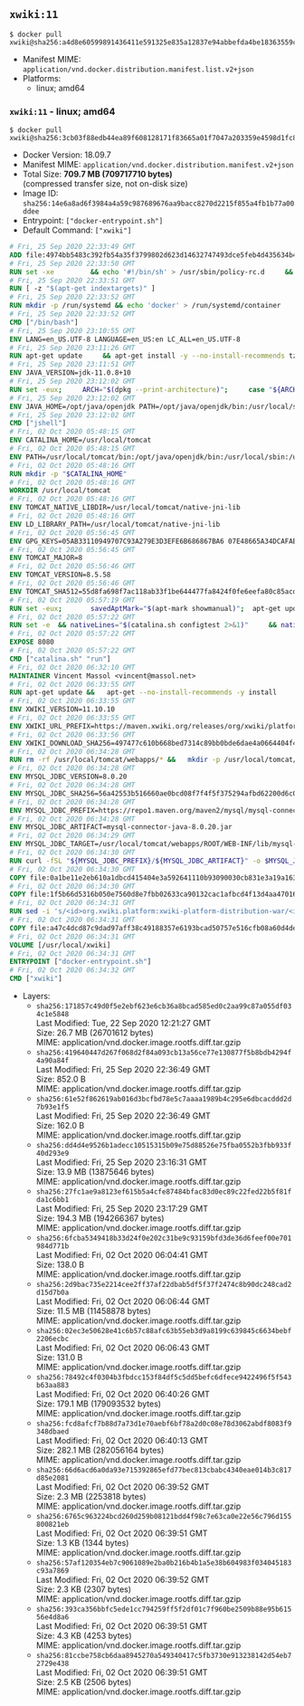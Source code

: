 ## `xwiki:11`

```console
$ docker pull xwiki@sha256:a4d8e60599891436411e591325e835a12837e94abbefda4be18363559c14a934
```

-	Manifest MIME: `application/vnd.docker.distribution.manifest.list.v2+json`
-	Platforms:
	-	linux; amd64

### `xwiki:11` - linux; amd64

```console
$ docker pull xwiki@sha256:3cb03f88edb44ea89f608128171f83665a01f7047a203359e4598d1fc87c846c
```

-	Docker Version: 18.09.7
-	Manifest MIME: `application/vnd.docker.distribution.manifest.v2+json`
-	Total Size: **709.7 MB (709717710 bytes)**  
	(compressed transfer size, not on-disk size)
-	Image ID: `sha256:14e6a8ad6f3984a4a59c987689676aa9bacc8270d2215f855a4fb1b77a00ddee`
-	Entrypoint: `["docker-entrypoint.sh"]`
-	Default Command: `["xwiki"]`

```dockerfile
# Fri, 25 Sep 2020 22:33:49 GMT
ADD file:4974bb5483c392fb54a35f3799802d623d14632747493dce5feb4d435634b4ac in / 
# Fri, 25 Sep 2020 22:33:50 GMT
RUN set -xe 		&& echo '#!/bin/sh' > /usr/sbin/policy-rc.d 	&& echo 'exit 101' >> /usr/sbin/policy-rc.d 	&& chmod +x /usr/sbin/policy-rc.d 		&& dpkg-divert --local --rename --add /sbin/initctl 	&& cp -a /usr/sbin/policy-rc.d /sbin/initctl 	&& sed -i 's/^exit.*/exit 0/' /sbin/initctl 		&& echo 'force-unsafe-io' > /etc/dpkg/dpkg.cfg.d/docker-apt-speedup 		&& echo 'DPkg::Post-Invoke { "rm -f /var/cache/apt/archives/*.deb /var/cache/apt/archives/partial/*.deb /var/cache/apt/*.bin || true"; };' > /etc/apt/apt.conf.d/docker-clean 	&& echo 'APT::Update::Post-Invoke { "rm -f /var/cache/apt/archives/*.deb /var/cache/apt/archives/partial/*.deb /var/cache/apt/*.bin || true"; };' >> /etc/apt/apt.conf.d/docker-clean 	&& echo 'Dir::Cache::pkgcache ""; Dir::Cache::srcpkgcache "";' >> /etc/apt/apt.conf.d/docker-clean 		&& echo 'Acquire::Languages "none";' > /etc/apt/apt.conf.d/docker-no-languages 		&& echo 'Acquire::GzipIndexes "true"; Acquire::CompressionTypes::Order:: "gz";' > /etc/apt/apt.conf.d/docker-gzip-indexes 		&& echo 'Apt::AutoRemove::SuggestsImportant "false";' > /etc/apt/apt.conf.d/docker-autoremove-suggests
# Fri, 25 Sep 2020 22:33:51 GMT
RUN [ -z "$(apt-get indextargets)" ]
# Fri, 25 Sep 2020 22:33:52 GMT
RUN mkdir -p /run/systemd && echo 'docker' > /run/systemd/container
# Fri, 25 Sep 2020 22:33:52 GMT
CMD ["/bin/bash"]
# Fri, 25 Sep 2020 23:10:55 GMT
ENV LANG=en_US.UTF-8 LANGUAGE=en_US:en LC_ALL=en_US.UTF-8
# Fri, 25 Sep 2020 23:11:26 GMT
RUN apt-get update     && apt-get install -y --no-install-recommends tzdata curl ca-certificates fontconfig locales     && echo "en_US.UTF-8 UTF-8" >> /etc/locale.gen     && locale-gen en_US.UTF-8     && rm -rf /var/lib/apt/lists/*
# Fri, 25 Sep 2020 23:11:51 GMT
ENV JAVA_VERSION=jdk-11.0.8+10
# Fri, 25 Sep 2020 23:12:02 GMT
RUN set -eux;     ARCH="$(dpkg --print-architecture)";     case "${ARCH}" in        aarch64|arm64)          ESUM='fb27ea52ed901c14c9fe8ad2fc10b338b8cf47d6762571be1fe3fb7c426bab7c';          BINARY_URL='https://github.com/AdoptOpenJDK/openjdk11-binaries/releases/download/jdk-11.0.8%2B10/OpenJDK11U-jdk_aarch64_linux_hotspot_11.0.8_10.tar.gz';          ;;        armhf|armv7l)          ESUM='d00370967e4657e137cc511e81d6accbfdb08dba91e6268abef8219e735fbfc5';          BINARY_URL='https://github.com/AdoptOpenJDK/openjdk11-binaries/releases/download/jdk-11.0.8%2B10/OpenJDK11U-jdk_arm_linux_hotspot_11.0.8_10.tar.gz';          ;;        ppc64el|ppc64le)          ESUM='d206a63cd719b65717f7f20ee3fe49f0b8b2db922986b4811c828db57212699e';          BINARY_URL='https://github.com/AdoptOpenJDK/openjdk11-binaries/releases/download/jdk-11.0.8%2B10/OpenJDK11U-jdk_ppc64le_linux_hotspot_11.0.8_10.tar.gz';          ;;        s390x)          ESUM='5619e1437c7cd400169eb7f1c831c2635fdb2776a401147a2fc1841b01f83ed6';          BINARY_URL='https://github.com/AdoptOpenJDK/openjdk11-binaries/releases/download/jdk-11.0.8%2B10/OpenJDK11U-jdk_s390x_linux_hotspot_11.0.8_10.tar.gz';          ;;        amd64|x86_64)          ESUM='6e4cead158037cb7747ca47416474d4f408c9126be5b96f9befd532e0a762b47';          BINARY_URL='https://github.com/AdoptOpenJDK/openjdk11-binaries/releases/download/jdk-11.0.8%2B10/OpenJDK11U-jdk_x64_linux_hotspot_11.0.8_10.tar.gz';          ;;        *)          echo "Unsupported arch: ${ARCH}";          exit 1;          ;;     esac;     curl -LfsSo /tmp/openjdk.tar.gz ${BINARY_URL};     echo "${ESUM} */tmp/openjdk.tar.gz" | sha256sum -c -;     mkdir -p /opt/java/openjdk;     cd /opt/java/openjdk;     tar -xf /tmp/openjdk.tar.gz --strip-components=1;     rm -rf /tmp/openjdk.tar.gz;
# Fri, 25 Sep 2020 23:12:02 GMT
ENV JAVA_HOME=/opt/java/openjdk PATH=/opt/java/openjdk/bin:/usr/local/sbin:/usr/local/bin:/usr/sbin:/usr/bin:/sbin:/bin
# Fri, 25 Sep 2020 23:12:02 GMT
CMD ["jshell"]
# Fri, 02 Oct 2020 05:48:15 GMT
ENV CATALINA_HOME=/usr/local/tomcat
# Fri, 02 Oct 2020 05:48:15 GMT
ENV PATH=/usr/local/tomcat/bin:/opt/java/openjdk/bin:/usr/local/sbin:/usr/local/bin:/usr/sbin:/usr/bin:/sbin:/bin
# Fri, 02 Oct 2020 05:48:16 GMT
RUN mkdir -p "$CATALINA_HOME"
# Fri, 02 Oct 2020 05:48:16 GMT
WORKDIR /usr/local/tomcat
# Fri, 02 Oct 2020 05:48:16 GMT
ENV TOMCAT_NATIVE_LIBDIR=/usr/local/tomcat/native-jni-lib
# Fri, 02 Oct 2020 05:48:16 GMT
ENV LD_LIBRARY_PATH=/usr/local/tomcat/native-jni-lib
# Fri, 02 Oct 2020 05:56:45 GMT
ENV GPG_KEYS=05AB33110949707C93A279E3D3EFE6B686867BA6 07E48665A34DCAFAE522E5E6266191C37C037D42 47309207D818FFD8DCD3F83F1931D684307A10A5 541FBE7D8F78B25E055DDEE13C370389288584E7 61B832AC2F1C5A90F0F9B00A1C506407564C17A3 713DA88BE50911535FE716F5208B0AB1D63011C7 79F7026C690BAA50B92CD8B66A3AD3F4F22C4FED 9BA44C2621385CB966EBA586F72C284D731FABEE A27677289986DB50844682F8ACB77FC2E86E29AC A9C5DF4D22E99998D9875A5110C01C5A2F6059E7 DCFD35E0BF8CA7344752DE8B6FB21E8933C60243 F3A04C595DB5B6A5F1ECA43E3B7BBB100D811BBE F7DA48BB64BCB84ECBA7EE6935CD23C10D498E23
# Fri, 02 Oct 2020 05:56:45 GMT
ENV TOMCAT_MAJOR=8
# Fri, 02 Oct 2020 05:56:46 GMT
ENV TOMCAT_VERSION=8.5.58
# Fri, 02 Oct 2020 05:56:46 GMT
ENV TOMCAT_SHA512=55d8fa698f7ac118ab33f1be644477fa8424f0fe6eefa80c85acd4e3cbce5f1704ce3cf897dfcd42c5c95cd2ff3b559e774fb5b7ac7279dd6b803a9a2dd8cc8f
# Fri, 02 Oct 2020 05:57:19 GMT
RUN set -eux; 		savedAptMark="$(apt-mark showmanual)"; 	apt-get update; 	apt-get install -y --no-install-recommends 		gnupg dirmngr 		wget ca-certificates 	; 		ddist() { 		local f="$1"; shift; 		local distFile="$1"; shift; 		local mvnFile="${1:-}"; 		local success=; 		local distUrl=; 		for distUrl in 			"https://www.apache.org/dyn/closer.cgi?action=download&filename=$distFile" 			"https://www-us.apache.org/dist/$distFile" 			"https://www.apache.org/dist/$distFile" 			"https://archive.apache.org/dist/$distFile" 			${mvnFile:+"https://repo1.maven.org/maven2/org/apache/tomcat/tomcat/$mvnFile"} 		; do 			if wget -O "$f" "$distUrl" && [ -s "$f" ]; then 				success=1; 				break; 			fi; 		done; 		[ -n "$success" ]; 	}; 		ddist 'tomcat.tar.gz' "tomcat/tomcat-$TOMCAT_MAJOR/v$TOMCAT_VERSION/bin/apache-tomcat-$TOMCAT_VERSION.tar.gz" "$TOMCAT_VERSION/tomcat-$TOMCAT_VERSION.tar.gz"; 	echo "$TOMCAT_SHA512 *tomcat.tar.gz" | sha512sum --strict --check -; 	ddist 'tomcat.tar.gz.asc' "tomcat/tomcat-$TOMCAT_MAJOR/v$TOMCAT_VERSION/bin/apache-tomcat-$TOMCAT_VERSION.tar.gz.asc" "$TOMCAT_VERSION/tomcat-$TOMCAT_VERSION.tar.gz.asc"; 	export GNUPGHOME="$(mktemp -d)"; 	for key in $GPG_KEYS; do 		gpg --batch --keyserver ha.pool.sks-keyservers.net --recv-keys "$key"; 	done; 	gpg --batch --verify tomcat.tar.gz.asc tomcat.tar.gz; 	tar -xf tomcat.tar.gz --strip-components=1; 	rm bin/*.bat; 	rm tomcat.tar.gz*; 	command -v gpgconf && gpgconf --kill all || :; 	rm -rf "$GNUPGHOME"; 		mv webapps webapps.dist; 	mkdir webapps; 		nativeBuildDir="$(mktemp -d)"; 	tar -xf bin/tomcat-native.tar.gz -C "$nativeBuildDir" --strip-components=1; 	apt-get install -y --no-install-recommends 		dpkg-dev 		gcc 		libapr1-dev 		libssl-dev 		make 	; 	( 		export CATALINA_HOME="$PWD"; 		cd "$nativeBuildDir/native"; 		gnuArch="$(dpkg-architecture --query DEB_BUILD_GNU_TYPE)"; 		aprConfig="$(command -v apr-1-config)"; 		./configure 			--build="$gnuArch" 			--libdir="$TOMCAT_NATIVE_LIBDIR" 			--prefix="$CATALINA_HOME" 			--with-apr="$aprConfig" 			--with-java-home="$JAVA_HOME" 			--with-ssl=yes; 		make -j "$(nproc)"; 		make install; 	); 	rm -rf "$nativeBuildDir"; 	rm bin/tomcat-native.tar.gz; 		apt-mark auto '.*' > /dev/null; 	[ -z "$savedAptMark" ] || apt-mark manual $savedAptMark > /dev/null; 	find "$TOMCAT_NATIVE_LIBDIR" -type f -executable -exec ldd '{}' ';' 		| awk '/=>/ { print $(NF-1) }' 		| sort -u 		| xargs -r dpkg-query --search 		| cut -d: -f1 		| sort -u 		| xargs -r apt-mark manual 	; 	apt-get purge -y --auto-remove -o APT::AutoRemove::RecommendsImportant=false; 	rm -rf /var/lib/apt/lists/*; 		find ./bin/ -name '*.sh' -exec sed -ri 's|^#!/bin/sh$|#!/usr/bin/env bash|' '{}' +; 		chmod -R +rX .; 	chmod 777 logs temp work
# Fri, 02 Oct 2020 05:57:22 GMT
RUN set -e 	&& nativeLines="$(catalina.sh configtest 2>&1)" 	&& nativeLines="$(echo "$nativeLines" | grep 'Apache Tomcat Native')" 	&& nativeLines="$(echo "$nativeLines" | sort -u)" 	&& if ! echo "$nativeLines" | grep -E 'INFO: Loaded( APR based)? Apache Tomcat Native library' >&2; then 		echo >&2 "$nativeLines"; 		exit 1; 	fi
# Fri, 02 Oct 2020 05:57:22 GMT
EXPOSE 8080
# Fri, 02 Oct 2020 05:57:22 GMT
CMD ["catalina.sh" "run"]
# Fri, 02 Oct 2020 06:32:10 GMT
MAINTAINER Vincent Massol <vincent@massol.net>
# Fri, 02 Oct 2020 06:33:55 GMT
RUN apt-get update &&   apt-get --no-install-recommends -y install     curl     libreoffice     unzip     procps &&   rm -rf /var/lib/apt/lists/*
# Fri, 02 Oct 2020 06:33:55 GMT
ENV XWIKI_VERSION=11.10.10
# Fri, 02 Oct 2020 06:33:55 GMT
ENV XWIKI_URL_PREFIX=https://maven.xwiki.org/releases/org/xwiki/platform/xwiki-platform-distribution-war/11.10.10
# Fri, 02 Oct 2020 06:33:56 GMT
ENV XWIKI_DOWNLOAD_SHA256=497477c610b668bed7314c89bb0bde6dae4a0664404f4d4499e1d95d7eb94829
# Fri, 02 Oct 2020 06:34:28 GMT
RUN rm -rf /usr/local/tomcat/webapps/* &&   mkdir -p /usr/local/tomcat/temp &&   mkdir -p /usr/local/xwiki/data &&   curl -fSL "${XWIKI_URL_PREFIX}/xwiki-platform-distribution-war-${XWIKI_VERSION}.war" -o xwiki.war &&   echo "$XWIKI_DOWNLOAD_SHA256 xwiki.war" | sha256sum -c - &&   unzip -d /usr/local/tomcat/webapps/ROOT xwiki.war &&   rm -f xwiki.war
# Fri, 02 Oct 2020 06:34:28 GMT
ENV MYSQL_JDBC_VERSION=8.0.20
# Fri, 02 Oct 2020 06:34:28 GMT
ENV MYSQL_JDBC_SHA256=56a42553b516660ae0bcd08f7f4f5f375294afbd62200d6c0c88a8c61c668ede
# Fri, 02 Oct 2020 06:34:28 GMT
ENV MYSQL_JDBC_PREFIX=https://repo1.maven.org/maven2/mysql/mysql-connector-java/8.0.20
# Fri, 02 Oct 2020 06:34:28 GMT
ENV MYSQL_JDBC_ARTIFACT=mysql-connector-java-8.0.20.jar
# Fri, 02 Oct 2020 06:34:29 GMT
ENV MYSQL_JDBC_TARGET=/usr/local/tomcat/webapps/ROOT/WEB-INF/lib/mysql-connector-java-8.0.20.jar
# Fri, 02 Oct 2020 06:34:30 GMT
RUN curl -fSL "${MYSQL_JDBC_PREFIX}/${MYSQL_JDBC_ARTIFACT}" -o $MYSQL_JDBC_TARGET &&   echo "$MYSQL_JDBC_SHA256 $MYSQL_JDBC_TARGET" | sha256sum -c -
# Fri, 02 Oct 2020 06:34:30 GMT
COPY file:0a1be11e2eb610a1dbcd415404e3a592641110b93090030cb831e3a19a163017 in /usr/local/tomcat/bin/ 
# Fri, 02 Oct 2020 06:34:30 GMT
COPY file:1f5b66d5316b050e7560d8e7fbb02633ca90132cac1afbcd4f13d4aa47016e52 in /usr/local/tomcat/webapps/ROOT/WEB-INF/hibernate.cfg.xml 
# Fri, 02 Oct 2020 06:34:31 GMT
RUN sed -i 's/<id>org.xwiki.platform:xwiki-platform-distribution-war/<id>org.xwiki.platform:xwiki-platform-distribution-docker/'   /usr/local/tomcat/webapps/ROOT/META-INF/extension.xed
# Fri, 02 Oct 2020 06:34:31 GMT
COPY file:a47c4dcd87c9dad97aff38c49188357e6193bcad50757e516cfb08a60d4de611 in /usr/local/bin/docker-entrypoint.sh 
# Fri, 02 Oct 2020 06:34:31 GMT
VOLUME [/usr/local/xwiki]
# Fri, 02 Oct 2020 06:34:31 GMT
ENTRYPOINT ["docker-entrypoint.sh"]
# Fri, 02 Oct 2020 06:34:32 GMT
CMD ["xwiki"]
```

-	Layers:
	-	`sha256:171857c49d0f5e2ebf623e6cb36a8bcad585ed0c2aa99c87a055df034c1e5848`  
		Last Modified: Tue, 22 Sep 2020 12:21:27 GMT  
		Size: 26.7 MB (26701612 bytes)  
		MIME: application/vnd.docker.image.rootfs.diff.tar.gzip
	-	`sha256:419640447d267f068d2f84a093cb13a56ce77e130877f5b8bdb4294f4a90a84f`  
		Last Modified: Fri, 25 Sep 2020 22:36:49 GMT  
		Size: 852.0 B  
		MIME: application/vnd.docker.image.rootfs.diff.tar.gzip
	-	`sha256:61e52f862619ab016d3bcfbd78e5c7aaaa1989b4c295e6dbcacddd2d7b93e1f5`  
		Last Modified: Fri, 25 Sep 2020 22:36:49 GMT  
		Size: 162.0 B  
		MIME: application/vnd.docker.image.rootfs.diff.tar.gzip
	-	`sha256:dd4d4e9526b1adecc10515315b09e75d88526e75fba0552b3fbb933f40d293e9`  
		Last Modified: Fri, 25 Sep 2020 23:16:31 GMT  
		Size: 13.9 MB (13875646 bytes)  
		MIME: application/vnd.docker.image.rootfs.diff.tar.gzip
	-	`sha256:27fc1ae9a8123ef615b5a4cfe87484bfac83d0ec89c22fed22b5f81fda1c6bb1`  
		Last Modified: Fri, 25 Sep 2020 23:17:29 GMT  
		Size: 194.3 MB (194266367 bytes)  
		MIME: application/vnd.docker.image.rootfs.diff.tar.gzip
	-	`sha256:6fcba5349418b33d24f0e202c31be9c93159bfd3de36d6feef00e701984d771b`  
		Last Modified: Fri, 02 Oct 2020 06:04:41 GMT  
		Size: 138.0 B  
		MIME: application/vnd.docker.image.rootfs.diff.tar.gzip
	-	`sha256:2d9bac735e2214cee2ff37af22dbab5df5f37f2474c8b90dc248cad2d15d7b0a`  
		Last Modified: Fri, 02 Oct 2020 06:06:44 GMT  
		Size: 11.5 MB (11458878 bytes)  
		MIME: application/vnd.docker.image.rootfs.diff.tar.gzip
	-	`sha256:02ec3e50628e41c6b57c88afc63b55eb3d9a8199c639845c6634bebf2206ecbc`  
		Last Modified: Fri, 02 Oct 2020 06:06:43 GMT  
		Size: 131.0 B  
		MIME: application/vnd.docker.image.rootfs.diff.tar.gzip
	-	`sha256:78492c4f0304b3fbdcc153f84df5c5dd5befc6dfece9422496f5f543b63aa883`  
		Last Modified: Fri, 02 Oct 2020 06:40:26 GMT  
		Size: 179.1 MB (179093532 bytes)  
		MIME: application/vnd.docker.image.rootfs.diff.tar.gzip
	-	`sha256:fcd8afcf7b88d7a73d1e70aebf6bf78a2d0c08e78d3062abdf8083f9348dbaed`  
		Last Modified: Fri, 02 Oct 2020 06:40:13 GMT  
		Size: 282.1 MB (282056164 bytes)  
		MIME: application/vnd.docker.image.rootfs.diff.tar.gzip
	-	`sha256:66d6acd6a0da93e715392865efd77bec813cbabc4340eae014b3c817d85e2081`  
		Last Modified: Fri, 02 Oct 2020 06:39:52 GMT  
		Size: 2.3 MB (2253818 bytes)  
		MIME: application/vnd.docker.image.rootfs.diff.tar.gzip
	-	`sha256:6765c963224bcd260d259b08121bdd4f98c7e63ca0e22e56c796d155800821eb`  
		Last Modified: Fri, 02 Oct 2020 06:39:51 GMT  
		Size: 1.3 KB (1344 bytes)  
		MIME: application/vnd.docker.image.rootfs.diff.tar.gzip
	-	`sha256:57af120354eb7c9061089e2ba0b216b4b1a5e38b604983f034045183c93a7869`  
		Last Modified: Fri, 02 Oct 2020 06:39:52 GMT  
		Size: 2.3 KB (2307 bytes)  
		MIME: application/vnd.docker.image.rootfs.diff.tar.gzip
	-	`sha256:393ca356bbfc5ede1cc794259ff5f2df01c7f960be2509b88e95b61556e4d8a6`  
		Last Modified: Fri, 02 Oct 2020 06:39:51 GMT  
		Size: 4.3 KB (4253 bytes)  
		MIME: application/vnd.docker.image.rootfs.diff.tar.gzip
	-	`sha256:81ccbe758cb6daa8945270a549340417c5fb3730e913238142d54eb72729e438`  
		Last Modified: Fri, 02 Oct 2020 06:39:51 GMT  
		Size: 2.5 KB (2506 bytes)  
		MIME: application/vnd.docker.image.rootfs.diff.tar.gzip

